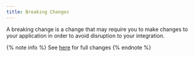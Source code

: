```yaml
---
title: Breaking Changes
---
```


A breaking change is a change that may require you to make changes to your application in order to avoid disruption to your integration.

{% note info %}
See [here](https://github.com/WinUICommunity/WinUICommunity/releases) for full changes
{% endnote %}